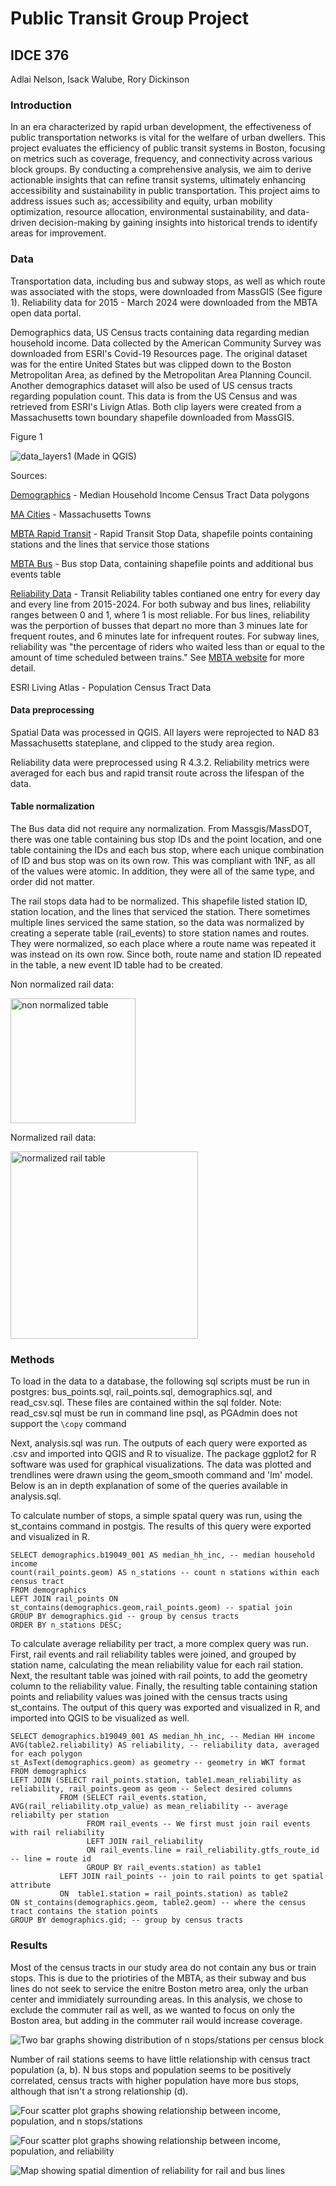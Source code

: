 # Public Transit Group Project
## IDCE 376
Adlai Nelson, Isack Walube, Rory Dickinson

### Introduction
In an era characterized by rapid urban development, the effectiveness of public transportation networks is vital for the welfare of urban dwellers. This project evaluates the efficiency of public transit systems in Boston, focusing on metrics such as coverage, frequency, and connectivity across various block groups. By conducting a comprehensive analysis, we aim to derive actionable insights that can refine transit systems, ultimately enhancing accessibility and sustainability in public transportation.
This project aims to address issues such as; accessibility and equity, urban mobility optimization, resource allocation, environmental sustainability, and data-driven decision-making by gaining insights into historical trends to identify areas for improvement. 

### Data

Transportation data, including bus and subway stops, as well as which route was associated with the stops, were downloaded from MassGIS (See figure 1). Reliability data for 2015 - March 2024 were downloaded from the MBTA open data portal. 

Demographics data, US Census tracts containing data regarding median household income. Data collected by the American Community Survey was downloaded from ESRI's Covid-19 Resources page. The original dataset was for the entire United States but was clipped down to the Boston Metropolitan Area, as defined by the Metropolitan Area Planning Council. Another demographics dataset will also be used of US census tracts regarding population count. This data is from the US Census and was retrieved from ESRI's Livign Atlas. Both clip layers were created from a Massachusetts town boundary shapefile downloaded from MassGIS. 

Figure 1

![data_layers1](https://github.com/adlai-nelson/PublicTransit/assets/131007848/a7cfb7d0-3d71-4c4b-abb6-3ccec2a568ab)
(Made in QGIS)

Sources:

[Demographics](https://coronavirus-resources.esri.com/datasets/esri::county-28/explore?location=33.307776%2C-119.918825%2C4.00) - Median Household Income Census Tract Data polygons

[MA Cities](https://www.mass.gov/info-details/massgis-data-2020-us-census-towns) - Massachusetts Towns

[MBTA Rapid Transit](https://www.mass.gov/info-details/massgis-data-mbta-rapid-transit) - Rapid Transit Stop Data, shapefile points containing stations and the lines that service those stations

[MBTA Bus](https://www.mass.gov/info-details/massgis-data-mbta-bus-routes-and-stops) - Bus stop Data, containing shapefile points and additional bus events table

[Reliability Data](https://mbta-massdot.opendata.arcgis.com/datasets/b3a24561c2104422a78b593e92b566d5_0/explore) - Transit Reliability tables contianed one entry for every day and every line from 2015-2024. 
For both subway and bus lines, reliability ranges between 0 and 1, where 1 is most reliable.
For bus lines, reliability was the perportion of busses that depart no more than 3 minues late for frequent routes, and 6 minutes late for infrequent routes.
For subway lines, reliability was "the percentage of riders who waited less than or equal to the amount of time scheduled between trains."
See [MBTA website](https://www.mbta.com/performance-metrics/service-reliability) for more detail.

ESRI Living Atlas - Population Census Tract Data

#### Data preprocessing

Spatial Data was processed in QGIS. All layers were reprojected to NAD 83 Massachusetts stateplane, and clipped to the study area region.

Reliability data were preprocessed using R 4.3.2. Reliability metrics were averaged for each bus and rapid transit route across the lifespan of the data. 


#### Table normalization
The Bus data did not require any normalization. From Massgis/MassDOT, there was one table containing bus stop IDs and the point location, and one table containing the IDs and each bus stop, where each unique combination of ID and bus stop was on its own row. This was compliant with 1NF, as all of the values were atomic. In addition, they were all of the same type, and order did not matter. 

The rail stops data had to be normalized.
This shapefile listed station ID, station location, and the lines that serviced the station. 
There sometimes multiple lines serviced the same station, so the data was normalized by creating a seperate table (rail_events) to store station names and routes. 
They were normalized, so each place where a route name was repeated it was instead on its own row. Since both, route name and station ID repeated in the table, a new event ID table had to be created.

Non normalized rail data:

<img src="figures/non-normalized_rail.png" alt="non normalized table" width="200"/>

Normalized rail data:

<img src="figures/normalized_rail.png" alt="normalized rail table" width="300"/>

### Methods

To load in the data to a database, the following sql scripts must be run in postgres:
bus_points.sql, rail_points.sql, demographics.sql, and read_csv.sql.
These files are contained within the sql folder.
Note: read_csv.sql must be run in command line psql, as PGAdmin does not support the `\copy` command


Next, analysis.sql was run. The outputs of each query were exported as .csv and imported into QGIS and R to visualize.
The package ggplot2 for R software was used for graphical visualizations. 
The data was plotted and trendlines were drawn using the geom_smooth command and 'lm' model. Below is an in depth explanation of some of the queries available in analysis.sql.

To calculate number of stops, a simple spatal query was run, using the st_contains command in postgis. The results of this query were exported and visualized in R.

```
SELECT demographics.b19049_001 AS median_hh_inc, -- median household income
count(rail_points.geom) AS n_stations -- count n stations within each census tract
FROM demographics
LEFT JOIN rail_points ON st_contains(demographics.geom,rail_points.geom) -- spatial join
GROUP BY demographics.gid -- group by census tracts
ORDER BY n_stations DESC;
```

To calculate average reliability per tract, a more complex query was run. 
First, rail events and rail reliability tables were joined, and grouped by station name, calculating the mean reliability value for each rail station. 
Next, the resultant table was joined with rail points, to add the geometry column to the reliability value.
Finally, the resulting table containing station points and reliability values was joined with the census tracts using st_contains.
The output of this query was exported and visualized in R, and imported into QGIS to be visualized as well.

```
SELECT demographics.b19049_001 AS median_hh_inc, -- Median HH income
AVG(table2.reliability) AS reliability, -- reliability data, averaged for each polygon
st_AsText(demographics.geom) as geometry -- geometry in WKT format
FROM demographics
LEFT JOIN (SELECT rail_points.station, table1.mean_reliability as reliability, rail_points.geom as geom -- Select desired columns
		   FROM (SELECT rail_events.station, AVG(rail_reliability.otp_value) as mean_reliability -- average reliabilty per station
				 FROM rail_events -- We first must join rail events with rail reliability
				 LEFT JOIN rail_reliability 
				 ON rail_events.line = rail_reliability.gtfs_route_id -- line = route id 
				 GROUP BY rail_events.station) as table1
		   LEFT JOIN rail_points -- join to rail points to get spatial attribute
		   ON  table1.station = rail_points.station) as table2
ON st_contains(demographics.geom, table2.geom) -- where the census tract contains the station points
GROUP BY demographics.gid; -- group by census tracts
```

### Results

Most of the census tracts in our study area do not contain any bus or train stops. 
This is due to the priotiries of the MBTA, as their subway and bus lines do not seek to service the enitre Boston metro area, only the urban center and immidiately surrounding areas.
In this analysis, we chose to exclude the commuter rail as well, as we wanted to focus on only the Boston area, but adding in the commuter rail would increase coverage.


![Two bar graphs showing distribution of n stops/stations per census block](figures/distribution_stops.png)

Number of rail stations seems to have little relationship with census tract population (a, b). 
N bus stops and population seems to be positively correlated, census tracts with higher population have more bus stops, although that isn't a strong relationship (d).

![Four scatter plot graphs showing relationship between income, population, and n stops/stations](figures/n_per_tract.png)

![Four scatter plot graphs showing relationship between income, population, and reliability](figures/rely_per_tract.png)



![Map showing spatial dimention of reliability for rail and bus lines](figures/reliability.png)




